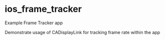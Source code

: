 # ios_frame_tracker
Example Frame Tracker app

Demonstrate usage of CADisplayLink for tracking frame rate within the app



